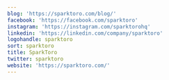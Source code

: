 ```yaml
---
blog: 'https://sparktoro.com/blog/'
facebook: 'https://facebook.com/sparktoro'
instagram: 'https://instagram.com/sparktorohq'
linkedin: 'https://linkedin.com/company/sparktoro'
logohandle: sparktoro
sort: sparktoro
title: SparkToro
twitter: sparktoro
website: 'https://sparktoro.com/'
---
```

